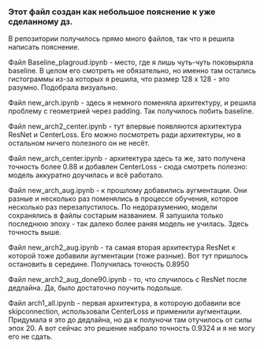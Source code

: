 ### Этот файл создан как небольшое пояснение к уже сделанному дз.
В репозитории получилось прямо много файлов, так что я решила написать пояснение.

Файл Baseline_plagroud.ipynb - место, где я лишь чуть-чуть поковыряла baseline. В целом его смотреть не обязательно, но именно там остались гистограммы из-за которых я решила, что размер 128 х 128 - это разумно. Подобрала визуально.

Файл new_arch.ipynb - здесь я немного поменяла архитектуру, и решила проблему с геометрией через padding. Так получилось побить baseline.

Файл new_arch2_center.ipynb - тут впервые появляются архитектура ResNet и CenterLoss. Его можно посмотреть ради архитектуры, но в остальном ничего полезного он не несёт.

Файл new_arch_center.ipynb - архитектура здесь та же, зато получена точность более 0.88 и добавлен CenterLoss - сюда смотреть полезно: модель аккуратно доучилась и всё работало.

Файл new_arch_aug.ipynb - к прошлому добавились аугментации. Они разные и несколько раз поменялись в процессе обучения, которое несколько раз перезапустилось. По недоразумению, модели сохранялись в файлы состарым названием. Я запушила только последнюю эпоху - так далеко более раняя модель не училась. Здесь точность выше.

Файл new_arch2_aug.ipynb - та самая вторая архитектура ResNet к которой тоже добавили аугментации (тоже разные). Вот тут пришлось остановить в середине. Получилась точность 0.8950

Файл new_arch2_aug_done90.ipynb - то, что случилось с ResNet после дедлайна. Да, было достаточно поучить подольше.

Файл arch1_all.ipynb - первая архитектура, в котороую добавили все skipconnection, использовали CenterLoss и применили аугментации. Придумала я это до дедлайна, но да к полуночи там отучилось от силы эпох 20. А вот сейчас это решение набрало точность 0.9324 и я не могу его не сдать.